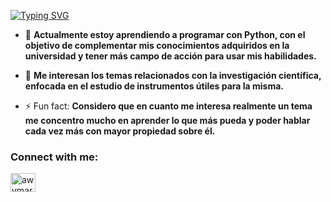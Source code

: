 [![Typing SVG](https://readme-typing-svg.demolab.com?font=Pacifico&weight=800&duration=2900&pause=1008&color=#A020F0&width=435&lines=Hello+world!+I'm+Majo+Quintero+What's+up?;Welcome+to+my+GitHub)](https://git.io/typing-svg)
- 🔭 **Actualmente estoy aprendiendo a programar con Python, con el objetivo de complementar mis conocimientos adquiridos en la universidad y tener más campo de acción para usar mis habilidades.**

- 💬 **Me interesan los temas relacionados con la investigación científica, enfocada en el estudio de instrumentos útiles para la misma.**

- ⚡ Fun fact: **Considero que en cuanto me interesa realmente un tema me concentro mucho en aprender lo que más pueda y poder hablar cada vez más con mayor propiedad sobre él.**

<h3 align="left">Connect with me:</h3>
<p align="left">
<a href="https://instagram.com/awvmar_" target="blank"><img align="center" src="https://raw.githubusercontent.com/rahuldkjain/github-profile-readme-generator/master/src/images/icons/Social/instagram.svg" alt="awvmar_" height="30" width="40" /></a>
</p>
